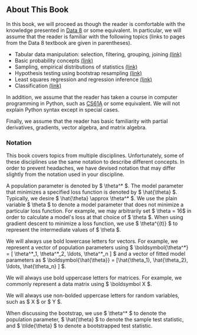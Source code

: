 ---
---

## About This Book

In this book, we will proceed as though the reader is comfortable with the
knowledge presented in [Data 8][data8] or some equivalent. In particular, we
will assume that the reader is familiar with the following topics (links to
pages from the Data 8 textbook are given in parentheses).

- Tabular data manipulation: selection, filtering, grouping, joining [(link)][8.2]
- Basic probability concepts [(link)][9.5]
- Sampling, empirical distributions of statistics [(link)][10.3]
- Hypothesis testing using bootstrap resampling [(link)][13.4]
- Least squares regression and regression inference [(link)][16.2]
- Classification [(link)][17.1]

In addition, we assume that the reader has taken a course in computer
programming in Python, such as [CS61A][61a] or some equivalent. We will not
explain Python syntax except in special cases.

Finally, we assume that the reader has basic familiarity with partial
derivatives, gradients, vector algebra, and matrix algebra.

### Notation

This book covers topics from multiple disciplines. Unfortunately, some of these
disciplines use the same notation to describe different concepts. In order to
prevent headaches, we have devised notation that may differ slightly
from the notation used in your discipline.

A population parameter is denoted by $ \theta^* $. The model parameter that
minimizes a specified loss function is denoted by $ \hat{\theta} $. Typically,
we desire $ \hat{\theta} \approx \theta^* $. We use the plain variable
$ \theta $ to denote a model parameter that does not minimize a particular loss
function. For example, we may arbitrarily set $ \theta = 16$ in order to
calculate a model's loss at that choice of $ \theta $. When using gradient
descent to minimize a loss function, we use $ \theta^{(t)} $ to represent the
intermediate values of $ \theta $.

We will always use bold lowercase letters for vectors. For example, we
represent a vector of population parameters using
$ \boldsymbol{\theta^\*} = [ \theta^\*_1, \theta^\*_2, \ldots, \theta^\*_n ] $
and a vector of fitted model parameters as
$ \boldsymbol{\hat{\theta}} = [\hat{\theta_1}, \hat{\theta_2}, \ldots, \hat{\theta_n} ] $.

We will always use bold uppercase letters for matrices. For example, we
commonly represent a data matrix using $ \boldsymbol X $.

We will always use non-bolded uppercase letters for random variables, such as
$ X $ or $ Y $.

When discussing the bootstrap, we use $ \theta^* $ to denote the population
parameter, $ \hat{\theta} $ to denote the sample test statistic, and
$ \tilde{\theta} $ to denote a bootstrapped test statistic.

[8.2]: https://www.inferentialthinking.com/chapters/08/2/classifying-by-one-variable.html
[9.5]: https://www.inferentialthinking.com/chapters/09/5/finding-probabilities.html
[10.3]: https://www.inferentialthinking.com/chapters/10/3/empirical-distribution-of-a-statistic.html
[13.4]: https://www.inferentialthinking.com/chapters/13/4/using-confidence-intervals.html
[16.2]: https://www.inferentialthinking.com/chapters/16/2/inference-for-the-true-slope.html
[17.1]: https://www.inferentialthinking.com/chapters/17/1/nearest-neighbors.html
[data8]: http://data8.org/
[61a]: https://cs61a.org/
